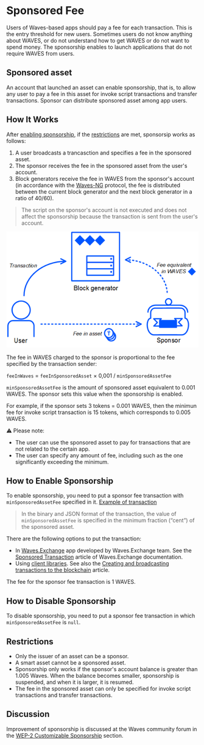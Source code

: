 # Sponsored Fee

Users of Waves-based apps should pay a fee for each transaction. This is the entry threshold for new users. Sometimes users do not know anything about WAVES, or do not understand how to get WAVES or do not want to spend money. The sponsorship enables to launch applications that do not require WAVES from users.

## Sponsored asset

An account that launched an asset can enable sponsorship, that is, to allow any user to pay a fee in this asset for invoke script transactions and transfer transactions. Sponsor can distribute sponsored asset among app users.

## How It Works

After [enabling sponsorship](#how-to-enable-sponsorsip), if the [restrictions](#restrictions) are met, sponsorsip works as follows:

1. A user broadcasts a trancasction and specifies a fee in the sponsored asset.
2. The sponsor receives the fee in the sponsored asset from the user's account.
3. Block generators receive the fee in WAVES from the sponsor's account (in accordance with the [Waves-NG](/en/blockchain/waves-protocol/waves-ng-protocol) protocol, the fee is distributed between the current block generator and the next block generator in a ratio of 40/60).

> The script on the sponsor's account is not executed and does not affect the sponsorship because the transaction is sent from the user's account.

![](./_assets/sponsorship.png)

The fee in WAVES charged to the sponsor is proportional to the fee specified by the transaction sender:

`feeInWaves` = `feeInSponsoredAsset` × 0,001 / `minSponsoredAssetFee`

`minSponsoredAssetFee` is the amount of sponsored asset equivalent to 0.001 WAVES. The sponsor sets this value when the sponsorship is enabled.

For example, if the sponsor sets 3 tokens = 0.001 WAVES, then the minimun fee for invoke script transaction is 15 tokens, which corresponds to 0.005 WAVES.

:warning: Please note:

* The user can use the sponsored asset to pay for transactions that are not related to the certain app.
* The user can specify any amount of fee, including such as the one significantly exceeding the minimum.

## How to Enable Sponsorship

To enable sponsorship, you need to put a sponsor fee transaction  with `minSponsoredAssetFee` specified in it. [Example of transaction](https://wavesexplorer.com/testnet/tx/5gHUMzmBfn4KP3tELzHtw3EYR947rzWUp5PuyF7hUW23)

> In the binary and JSON format of the transaction, the value of `minSponsoredAssetFee` is specified in the minimum fraction (“cent”) of the sponsored asset. 

There are the following options to put the transaction:
* In [Waves.Exchange](https://waves.exchange/) app developed by Waves.Exchange team. See the [Sponsored Transaction](https://docs.waves.exchange/en/waves-exchange/waves-exchange-online-desktop/online-desktop-asset/online-desktop-sponsored-trx) article of Waves.Exchange documentation.
* Using [client libraries](/en/building-apps/waves-api-and-sdk/client-libraries/). See also the [Creating and broadcasting transactions to the blockchain](/en/building-apps/how-to/basic/transaction) article.

The fee for the sponsor fee transaction is 1 WAVES.

## How to Disable Sponsorship

To disable sponsorship, you need to put a sponsor fee transaction in which `minSponsoredAssetFee` is `null`.

## Restrictions

* Only the issuer of an asset can be a sponsor.
* A smart asset cannot be a sponsored asset.
* Sponsorship only works if the sponsor's account balance is greater than 1.005 Waves. When the balance becomes smaller, sponsorship is suspended, and when it is larger, it is resumed.
* The fee in the sponsored asset can only be specified for invoke script transactions and transfer transactions.

## Discussion

Improvement of sponsorship is discussed at the Waves community forum in the [WEP-2 Customizable Sponsorship](https://forum.wavesplatform.com/t/wep-2-customizable-sponsorship/15880) section.
